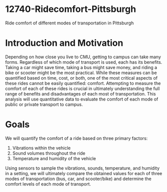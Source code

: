 # 12740-Ridecomfort-Pittsburgh
Ride comfort of different modes of transportation in Pittsburgh

# Introduction and Motivation
Depending on how close you live to CMU, getting to campus can take many forms. Regardless of which mode of transport is used, each has its benefits. Taking a car might save time, taking a bus might save money, and riding a bike or scooter might be the most practical. While these measures can be quantified based on time, cost, or both, one of the most critical aspects of these rides cannot be easily quantified: comfort. Attempting to measure the comfort of each of these rides is crucial in ultimately understanding the full range of benefits and disadvantages of each most of transportation. This analysis will use quantitative data to evaluate the comfort of each mode of public or private transport to campus.

# Goals
We will quantify the comfort of a ride based on three primary factors:
  1. Vibrations within the vehicle
  2. Sound volumes throughout the ride
  3. Temperature and humidity of the vehicle

Using sensors to sample the vibrations, sounds, temperature, and humidity in a setting, we will ultimately compare the obtained values for each of three modes of transportation (bus, car, and scooter/bike) and determine the comfort levels of each mode of transport.
